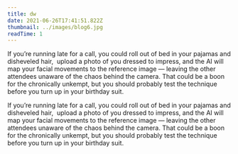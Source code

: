 ```yaml
---
title: dw
date: 2021-06-26T17:41:51.822Z
thumbnail: ../images/blog6.jpg
readTime: 1
---
```

If you’re running late for a call, you could roll out of bed in your pajamas and disheveled hair,  upload a photo of you dressed to impress, and the AI will map your facial movements to the reference image — leaving the other attendees unaware of the chaos behind the camera. That could be a boon for the chronically unkempt, but you should probably test the technique before you turn up in your birthday suit. 

If you’re running late for a call, you could roll out of bed in your pajamas and disheveled hair,  upload a photo of you dressed to impress, and the AI will map your facial movements to the reference image — leaving the other attendees unaware of the chaos behind the camera. That could be a boon for the chronically unkempt, but you should probably test the technique before you turn up in your birthday suit.
